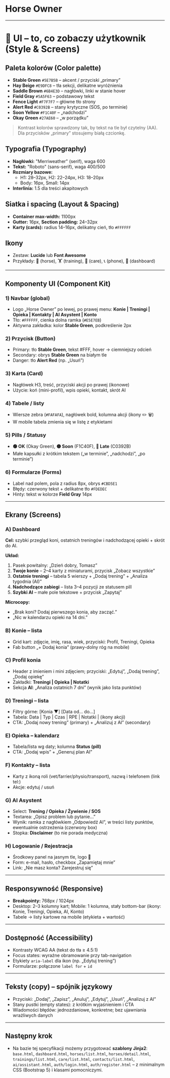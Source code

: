 # Horse Owner 

---

# 🎨 UI – to, co zobaczy użytkownik (Style & Screens)

## Paleta kolorów (Color palette)

- **Stable Green** `#5E7B5B` – akcent / przyciski „primary”
- **Hay Beige** `#E9DFC8` – tła sekcji, delikatne wyróżnienia
- **Saddle Brown** `#6B4E3D` – nagłówki, linki w stanie hover
- **Field Gray** `#5A5F63` – podstawowy tekst
- **Fence Light** `#F7F7F7` – główne tło strony
- **Alert Red** `#C0392B` – stany krytyczne (SOS, po terminie)
- **Soon Yellow** `#F1C40F` – „nadchodzi”
- **Okay Green** `#27AE60` – „w porządku”

> Kontrast kolorów sprawdzony tak, by tekst na tle był czytelny (AA). Dla przycisków „primary” stosujemy białą czcionkę.

## Typografia (Typography)

- **Nagłówki:** "Merriweather" (serif), waga 600
- **Tekst:** "Roboto" (sans-serif), waga 400/500
- **Rozmiary bazowe:**
  - H1: 28–32px, H2: 22–24px, H3: 18–20px
  - Body: 16px, Small: 14px
- **Interlinia:** 1.5 dla treści akapitowych

## Siatka i spacing (Layout & Spacing)

- **Container max-width:** 1100px
- **Gutter:** 16px, **Section padding:** 24–32px
- **Karty (cards):** radius 14–16px, delikatny cień, tło `#FFFFFF`

## Ikony

- Zestaw: **Lucide** lub **Font Awesome**
- Przykłady: 🐴 (horse), 🏋️ (training), 💉 (care), 📞 (phone), 🧭 (dashboard)

---

## Komponenty UI (Component Kit)

### 1) Navbar (global)

- Logo „Horse Owner” po lewej, po prawej menu: **Konie | Treningi | Opieka | Kontakty | AI Asystent | Konto**
- Tło: `#FFFFFF`, cienka dolna ramka (`#E5E7EB`)
- Aktywna zakładka: kolor **Stable Green**, podkreślenie 2px

### 2) Przycisk (Button)

- Primary: tło **Stable Green**, tekst #FFF, hover → ciemniejszy odcień
- Secondary: obrys **Stable Green** na białym tle
- Danger: tło **Alert Red** (np. „Usuń”)

### 3) Karta (Card)

- Nagłówek H3, treść, przyciski akcji po prawej (ikonowe)
- Użycie: koń (mini-profil), wpis opieki, kontakt, skrót AI

### 4) Tabele / listy

- Wiersze zebra (`#FAFAFA`), nagłówek bold, kolumna akcji (ikony ✏️ 🗑️)
- W mobile tabela zmienia się w listę z etykietami

### 5) Pills / Statusy

- **🟢 OK** (Okay Green), **🟡 Soon** (F1C40F), **🔴 Late** (C0392B)
- Małe kapsułki z krótkim tekstem („w terminie”, „nadchodzi”, „po terminie”)

### 6) Formularze (Forms)

- Label nad polem, pola z radius 8px, obrys `#CBD5E1`
- Błędy: czerwony tekst + delikatne tło `#FDEDEC`
- Hinty: tekst w kolorze **Field Gray** 14px

---

## Ekrany (Screens)

### A) Dashboard

**Cel:** szybki przegląd koni, ostatnich treningów i nadchodzącej opieki + skrót do AI.

**Układ:**

1. Pasek powitalny: „Dzień dobry, Tomasz”
2. **Twoje konie** – 2–4 karty z miniaturami, przycisk „Zobacz wszystkie”
3. **Ostatnie treningi** – tabela 5 wierszy + „Dodaj trening” + „Analiza tygodnia (AI)”
4. **Nadchodzące zabiegi** – lista 3–4 pozycji ze statusem pill
5. **Szybki AI** – małe pole tekstowe + przycisk „Zapytaj”

**Microcopy:**

- „Brak koni? Dodaj pierwszego konia, aby zacząć.”
- „Nic w kalendarzu opieki na 14 dni.”

### B) Konie – lista

- Grid kart: zdjęcie, imię, rasa, wiek, przyciski: Profil, Treningi, Opieka
- Fab button „+ Dodaj konia” (prawy-dolny róg na mobile)

### C) Profil konia

- Header z imieniem i mini zdjęciem; przyciski: „Edytuj”, „Dodaj trening”, „Dodaj opiekę”
- Zakładki: **Treningi | Opieka | Notatki**
- Sekcja **AI**: „Analiza ostatnich 7 dni” (wynik jako lista punktów)

### D) Treningi – lista

- Filtry górne: [Konia ▼] [Data od… do…]
- Tabela: Data | Typ | Czas | RPE | Notatki | (ikony akcji)
- CTA: „Dodaj nowy trening” (primary) + „Analizuj z AI” (secondary)

### E) Opieka – kalendarz

- Tabela/lista wg daty; kolumna **Status (pill)**
- CTA: „Dodaj wpis” + „Generuj plan AI”

### F) Kontakty – lista

- Karty z ikoną roli (vet/farrier/physio/transport), nazwą i telefonem (link tel:)
- Akcje: edytuj / usuń

### G) AI Asystent

- Select: **Trening / Opieka / Żywienie / SOS**
- Textarea: „Opisz problem lub pytanie…”
- Wynik: ramka z nagłówkiem „Odpowiedź AI”, w treści listy punktów, ewentualnie ostrzeżenia (czerwony box)
- Stopka: **Disclaimer** (to nie porada medyczna)

### H) Logowanie / Rejestracja

- Środkowy panel na jasnym tle, logo 🐎
- Form: e-mail, hasło, checkbox „Zapamiętaj mnie”
- Link: „Nie masz konta? Zarejestruj się”

---

## Responsywność (Responsive)

- **Breakpointy:** 768px / 1024px
- Desktop: 2–3 kolumny kart; Mobile: 1 kolumna, stały bottom-bar (ikony: Konie, Treningi, Opieka, AI, Konto)
- Tabele → listy kartowe na mobile (etykieta + wartość)

---

## Dostępność (Accessibility)

- Kontrasty WCAG AA (tekst do tła ≥ 4.5:1)
- Focus states: wyraźne obramowanie przy tab-navigation
- Etykiety `aria-label` dla ikon (np. „Edytuj trening”)
- Formularze: połączone `label for` + `id`

---

## Teksty (copy) – spójnik językowy

- Przyciski: „Dodaj”, „Zapisz”, „Anuluj”, „Edytuj”, „Usuń”, „Analizuj z AI”
- Stany pustki (empty states): z krótkim wyjaśnieniem i CTA
- Wiadomości błędów: jednozdaniowe, konkretne; bez ujawniania wrażliwych danych

---

## Następny krok

- Na bazie tej specyfikacji możemy przygotować **szablony Jinja2**: `base.html`, `dashboard.html`, `horses/list.html`, `horses/detail.html`, `trainings/list.html`, `care/list.html`, `contacts/list.html`, `ai/assistant.html`, `auth/login.html`, `auth/register.html` – z minimalnym CSS (Bootstrap 5) i klasami pomocniczymi.

